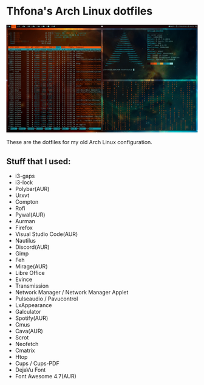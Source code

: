 # Thfona's Arch Linux dotfiles

![Screenshot](Screenshot.png)

These are the dotfiles for my old Arch Linux configuration.


## Stuff that I used:

+ i3-gaps
+ i3-lock
+ Polybar(AUR)
+ Urxvt
+ Compton
+ Rofi
+ Pywal(AUR)
+ Aurman
+ Firefox
+ Visual Studio Code(AUR)
+ Nautilus
+ Discord(AUR)
+ Gimp
+ Feh
+ Mirage(AUR)
+ Libre Office
+ Evince
+ Transmission
+ Network Manager / Network Manager Applet
+ Pulseaudio / Pavucontrol
+ LxAppearance
+ Galculator
+ Spotify(AUR)
+ Cmus
+ Cava(AUR)
+ Scrot
+ Neofetch
+ Cmatrix
+ Htop
+ Cups / Cups-PDF
+ DejaVu Font
+ Font Awesome 4.7(AUR)
